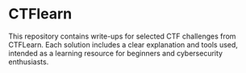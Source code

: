 # CTFlearn
 This repository contains write-ups for selected CTF challenges from CTFLearn. Each solution includes a clear explanation and tools used, intended as a learning resource for beginners and cybersecurity enthusiasts.
